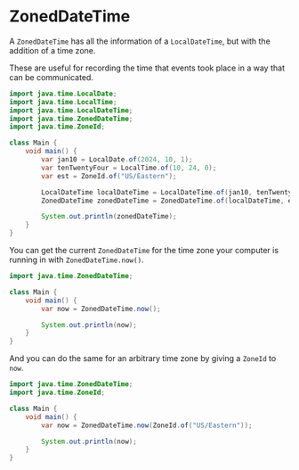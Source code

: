 # ZonedDateTime

A `ZonedDateTime` has all the information of
a `LocalDateTime`, but with the addition of a time zone.

These are useful for recording the time that events took place
in a way that can be communicated.

```java
import java.time.LocalDate;
import java.time.LocalTime;
import java.time.LocalDateTime;
import java.time.ZonedDateTime;
import java.time.ZoneId;

class Main {
    void main() {
        var jan10 = LocalDate.of(2024, 10, 1);
        var tenTwentyFour = LocalTime.of(10, 24, 0);
        var est = ZoneId.of("US/Eastern");

        LocalDateTime localDateTime = LocalDateTime.of(jan10, tenTwentyFour);
        ZonedDateTime zonedDateTime = ZonedDateTime.of(localDateTime, est);

        System.out.println(zonedDateTime);
    }
}
```

You can get the current `ZonedDateTime` for the time zone your computer is running in
with `ZonedDateTime.now()`.

```java
import java.time.ZonedDateTime;

class Main {
    void main() {
        var now = ZonedDateTime.now();

        System.out.println(now);
    }
}
```

And you can do the same for an arbitrary time zone by giving a `ZoneId` to
`now`.

```java
import java.time.ZonedDateTime;
import java.time.ZoneId;

class Main {
    void main() {
        var now = ZonedDateTime.now(ZoneId.of("US/Eastern"));

        System.out.println(now);
    }
}
```

